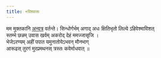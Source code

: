 ```yaml
---
title: +विश्वासः
---
```



मम मुक्तकानि [अन्यत्र](https://docs.google.com/spreadsheet/ccc?key=0Al_QBT-hoqqVdFBKZzVsM3VUREYzVzMxcHhGZDJYdHc#gid=0) वर्तन्ते।
सिन्धोर्गर्भम् अगाद् अधः क्षितिभृतो लिल्ये ऽहिवेश्माविशत्  
स्तम्भे छन्नम् उवास खर्वम् अकरोद् देहं ममज्जासृजि ।  
भेजेऽरण्यम् अहीं पपात यमुनातोयेऽभवन् मौनभाग्  
आरूढस् तुरगं मुरप्रमथनस् त्रस्तः कवेर्माधवात् ॥